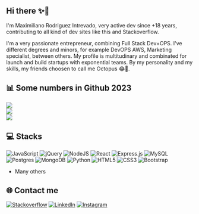 ## Hi there ✨🎉

I'm Maximiliano Rodriguez Intrevado, very active dev since +18 years, contributing to all kind of dev sites like this and Stackoverflow.

I'm a very passionate entrepreneur, combining Full Stack Dev+OPS. I've different degrees and minors, for example DevOPS AWS, Marketing specialist, between others. My profile is multitudinary and combinated for launch and build startups with exponential teams. By my personality and my skills, my friends choosen to call me Octopus 😂🐙.


## 📊 Some numbers in Github 2023

![](https://github-readme-streak-stats.herokuapp.com/?user=maxirodr&theme=radical&show_icons=true)<br/>
![](https://github-readme-stats.vercel.app/api?username=maxirodr&theme=radical&show_icons=true&include_all_commits=true&count_private=true&hide=stars,prs)<br/>
![](https://github-readme-stats.vercel.app/api/top-langs/?username=maxirodr&show_icons=true&hide_progress=false&theme=radical&include_all_commits=true&count_private=true)



## 💻  Stacks

![JavaScript](https://img.shields.io/badge/javascript-%23323330.svg?style=for-the-badge&logo=javascript&logoColor=%23F7DF1E) 
![jQuery](https://img.shields.io/badge/jquery-%230769AD.svg?style=for-the-badge&logo=jquery&logoColor=white) 
![NodeJS](https://img.shields.io/badge/node.js-6DA55F?style=for-the-badge&logo=node.js&logoColor=white) 
![React](https://img.shields.io/badge/react-%2320232a.svg?style=for-the-badge&logo=react&logoColor=%2361DAFB) 
![Express.js](https://img.shields.io/badge/express.js-%23404d59.svg?style=for-the-badge&logo=express&logoColor=%2361DAFB)
![MySQL](https://img.shields.io/badge/mysql-%2300f.svg?style=for-the-badge&logo=mysql&logoColor=white) 
![Postgres](https://img.shields.io/badge/postgres-%23316192.svg?style=for-the-badge&logo=postgresql&logoColor=white) 
![MongoDB](https://img.shields.io/badge/MongoDB-%234ea94b.svg?style=for-the-badge&logo=mongodb&logoColor=white)
![Python](https://img.shields.io/badge/python-3670A0?style=for-the-badge&logo=python&logoColor=ffdd54) 
![HTML5](https://img.shields.io/badge/html5-%23E34F26.svg?style=for-the-badge&logo=html5&logoColor=white)
![CSS3](https://img.shields.io/badge/css3-%231572B6.svg?style=for-the-badge&logo=css3&logoColor=white) 
![Bootstrap](https://img.shields.io/badge/bootstrap-%23563D7C.svg?style=for-the-badge&logo=bootstrap&logoColor=white)
+ Many others 



## 🌐 Contact me

[![Stackoverflow](https://img.shields.io/badge/stack%20overflow-FE7A16?logo=stack-overflow&logoColor=white)](https://stackoverflow.com/users/4441553/maxirodr)
[![LinkedIn](https://img.shields.io/badge/LinkedIn-%230077B5.svg?logo=linkedin&logoColor=white)](https://www.linkedin.com/in/maximiliano-rodr%C3%ADguez-93626273/)
[![Instagram](https://img.shields.io/badge/Instagram-%23E4405F.svg?logo=Instagram&logoColor=white)](https://instagram.com/maxirodr) 
